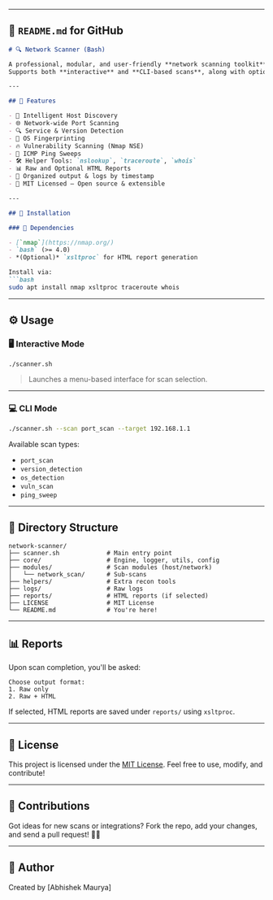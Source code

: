 

---

## 📘 `README.md` for GitHub

````markdown
# 🔍 Network Scanner (Bash)

A professional, modular, and user-friendly **network scanning toolkit** built in pure Bash.  
Supports both **interactive** and **CLI-based scans**, along with optional **HTML reporting**.

---

## 🧰 Features

- 🧠 Intelligent Host Discovery
- 🌐 Network-wide Port Scanning
- 🔍 Service & Version Detection
- 🧬 OS Fingerprinting
- 🔥 Vulnerability Scanning (Nmap NSE)
- 📡 ICMP Ping Sweeps
- 🛠 Helper Tools: `nslookup`, `traceroute`, `whois`
- 📊 Raw and Optional HTML Reports
- 📁 Organized output & logs by timestamp
- 📜 MIT Licensed – Open source & extensible

---

## 🚀 Installation

### 🔧 Dependencies

- [`nmap`](https://nmap.org/)
- `bash` (>= 4.0)
- *(Optional)* `xsltproc` for HTML report generation

Install via:
```bash
sudo apt install nmap xsltproc traceroute whois
````

---

## ⚙️ Usage

### 🖥️ Interactive Mode

```bash
./scanner.sh
```

> Launches a menu-based interface for scan selection.

---

### 💻 CLI Mode

```bash
./scanner.sh --scan port_scan --target 192.168.1.1
```

Available scan types:

* `port_scan`
* `version_detection`
* `os_detection`
* `vuln_scan`
* `ping_sweep`

---

## 📂 Directory Structure

```
network-scanner/
├── scanner.sh             # Main entry point
├── core/                  # Engine, logger, utils, config
├── modules/               # Scan modules (host/network)
│   └── network_scan/      # Sub-scans
├── helpers/               # Extra recon tools
├── logs/                  # Raw logs
├── reports/               # HTML reports (if selected)
├── LICENSE                # MIT License
└── README.md              # You're here!
```

---

## 📊 Reports

Upon scan completion, you'll be asked:

```
Choose output format:
1. Raw only
2. Raw + HTML
```

If selected, HTML reports are saved under `reports/` using `xsltproc`.

---

## 📜 License

This project is licensed under the [MIT License](LICENSE).
Feel free to use, modify, and contribute!

---

## 🤝 Contributions

Got ideas for new scans or integrations?
Fork the repo, add your changes, and send a pull request! 🧑‍💻

---

## 👤 Author

Created by \[Abhishek Maurya] 
